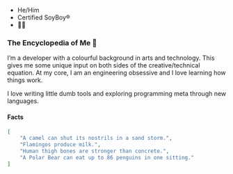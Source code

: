 * He/Him
* Certified SoyBoy®
* 🏳️‍🌈

### The Encyclopedia of Me 👋

I’m a developer with a colourful background in arts and technology. This gives me some unique input on both sides of the creative/technical equation. 
At my core, I am an engineering obsessive and I love learning how things work.

I love writing little dumb tools and exploring programming meta through new languages. 

#### Facts
```json
[
    "A camel can shut its nostrils in a sand storm.",
    "Flamingos produce milk.",
    "Human thigh bones are stronger than concrete.",
    "A Polar Bear can eat up to 86 penguins in one sitting."
]
```
